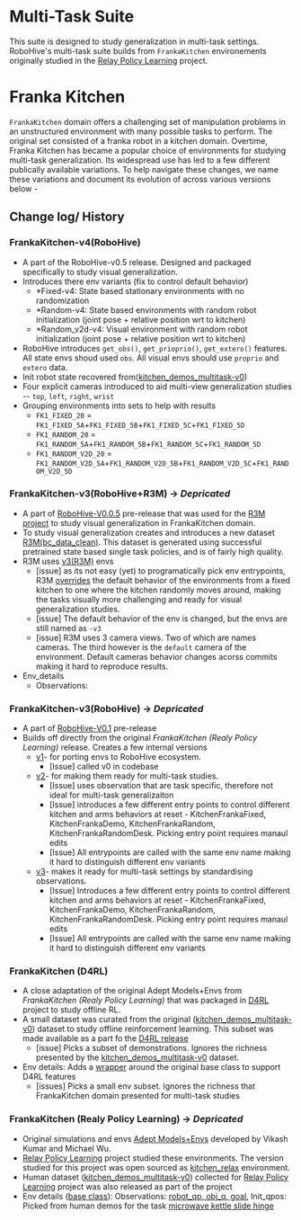 # Multi-Task Suite
This suite is designed to study generalization in multi-task settings. RoboHive's multi-task suite builds from `FrankaKitchen` environements originally studied in the [Relay Policy Learning](https://relay-policy-learning.github.io/) project.

# Franka Kitchen
`FrankaKitchen` domain offers a challenging set of manipulation problems in an unstructured environment with many possible tasks to perform. The original set consisted of a franka robot in a kitchen domain. Overtime, Franka Kitchen has became a popular choice of environments for studying multi-task generalization. Its widespread use has led to a few different publically available variations. To help navigate these changes, we name these variations and document its evolution of across various versions below -

## Change log/ History

### FrankaKitchen-v4(RoboHive)
- A part of the RoboHive-v0.5 release. Designed and packaged specifically to study visual generalization.
- Introduces there env variants (fix to control default behavior)
    - *Fixed-v4: State based stationary environments with no randomization
    - *Random-v4: State based environments with random robot initialization (joint pose + relative position  wrt to kitchen)
    - *Random_v2d-v4: Visual environment with random robot initialization (joint pose + relative position  wrt to kitchen)
- RoboHive introduces `get_obs()`, `get_prioprio()`, `get_extero()` features. All state envs shoud used `obs`. All visual envs should use `proprio` and `extero` data.
- Init robot state recovered from([kitchen_demos_multitask-v0](https://github.com/google-research/relay-policy-learning/blob/master/kitchen_demos_multitask.zip))
- Four explicit cameras introduced to aid multi-view generalization studies -- `top`, `left`, `right`, `wrist`
- Grouping environments into sets to help with results
    - `FK1_FIXED_20` = `FK1_FIXED_5A`+`FK1_FIXED_5B`+`FK1_FIXED_5C`+`FK1_FIXED_5D`
    - `FK1_RANDOM_20` = `FK1_RANDOM_5A`+`FK1_RANDOM_5B`+`FK1_RANDOM_5C`+`FK1_RANDOM_5D`
    - `FK1_RANDOM_V2D_20` = `FK1_RANDOM_V2D_5A`+`FK1_RANDOM_V2D_5B`+`FK1_RANDOM_V2D_5C`+`FK1_RANDOM_V2D_5D`


### FrankaKitchen-v3(RoboHive+R3M) &rarr; _Depricated_
- A part of [RoboHive-V0.0.5](https://github.com/vikashplus/mj_envs/releases/tag/v0.0.5) pre-release that was used for the [R3M project](https://sites.google.com/view/robot-r3m/) to study visual generalization in FrankaKitchen domain.
- To study visual generalization creates and introduces a new dataset [R3M(bc_data_clean)](https://github.com/facebookresearch/r3m/tree/eval/evaluation#downloading-demonstration-data). This dataset is generated using successful pretrained state based single task policies, and is of fairly high quality.
- R3M uses [v3(R3M)](https://github.com/vikashplus/mj_envs/blob/5a8cb3944824abe155efe9bcaf110c46c19c5564/mj_envs/envs/relay_kitchen/__init__.py#L145-L149) envs
    - [issue] as its not easy (yet) to programatically pick env entrypoints, R3M [overrides](https://github.com/vikashplus/mj_envs/commit/5a8cb3944824abe155efe9bcaf110c46c19c5564) the default behavior of the environments from a fixed kitchen to one where the kitchen randomly moves around, making the tasks visually more challenging and ready for visual generalization studies.
    - [issue] The default behavior of the env is changed, but the envs are still named as `-v3`
    - [issue] R3M uses 3 camera views. Two of which are names cameras. The third however is the `default` camera of the environment. Default cameras behavior changes acorss commits making it hard to reproduce results.
- Env_details
    - Observations:

### FrankaKitchen-v3(RoboHive) &rarr; _Depricated_
- A part of [RoboHive-V0.1](https://github.com/vikashplus/mj_envs/releases/tag/v0.1) pre-release
- Builds off directly from the original _FrankaKitchen (Realy Policy Learning)_ release. Creates a few internal versions
    - [v1](https://github.com/vikashplus/mj_envs/blob/5a8cb3944824abe155efe9bcaf110c46c19c5564/mj_envs/envs/relay_kitchen/__init__.py#L17-L22)- for porting envs to RoboHive ecosystem.
        - [Issue] called v0 in codebase
    - [v2](https://github.com/vikashplus/mj_envs/blob/5a8cb3944824abe155efe9bcaf110c46c19c5564/mj_envs/envs/relay_kitchen/__init__.py#L24-L142)- for making them ready for multi-task studies.
        - [Issue] uses observation that are task specific, therefore not ideal for multi-task generalizaiton
        - [Issue] introduces a few different entry points to control different kitchen and arms behaviors at reset - KitchenFrankaFixed, KitchenFrankaDemo, KitchenFrankaRandom, KitchenFrankaRandomDesk. Picking entry point requires manaul edits
        - [Issue] All entrypoints are called with the same env name making it hard to distinguish different env variants
    - [v3](https://github.com/vikashplus/mj_envs/blob/5a8cb3944824abe155efe9bcaf110c46c19c5564/mj_envs/envs/relay_kitchen/__init__.py#L145-L149)- makes it ready for multi-task settings by standardising observations.
        - [Issue] Introduces a few different entry points to control different kitchen and arms behaviors at reset - KitchenFrankaFixed, KitchenFrankaDemo, KitchenFrankaRandom, KitchenFrankaRandomDesk. Picking entry point requires manaul edits
        - [Issue] All entrypoints are called with the same env name making it hard to distinguish different env variants

### FrankaKitchen (D4RL)
- A close adaptation of the original Adept Models+Envs from _FrankaKitchen (Realy Policy Learning)_ that was packaged in [D4RL](https://sites.google.com/view/d4rl/home) project to study offline RL.
- A small dataset was curated from the original ([kitchen_demos_multitask-v0](https://github.com/google-research/relay-policy-learning/blob/master/kitchen_demos_multitask.zip)) dataset to study offline reinforcement learning. This subset was made available as a part fo the [D4RL release](http://rail.eecs.berkeley.edu/datasets/offline_rl/kitchen/)
    - [issue] Picks a subset of demonstrations. Ignores the richness presented by the [kitchen_demos_multitask-v0](https://github.com/google-research/relay-policy-learning/blob/master/kitchen_demos_multitask.zip) dataset.
- Env details: Adds a [wrapper](https://github.com/Farama-Foundation/D4RL/blob/master/d4rl/kitchen/kitchen_envs.py) around the original base class to support D4RL features
    - [issues] Picks a small env subset. Ignores the richness that FrankaKitchen domain presented for multi-task studies

### FrankaKitchen (Realy Policy Learning) &rarr; _Depricated_
- Original simulations and envs [Adept Models+Envs](https://github.com/google-research/relay-policy-learning) developed by Vikash Kumar and Michael Wu.
- [Relay Policy Learning](https://relay-policy-learning.github.io/) project studied these environments. The version studied for this project was open sourced as [kitchen_relax](https://github.com/google-research/relay-policy-learning/blob/master/adept_envs/adept_envs/franka/__init__.py#L21) environment.
- Human dataset ([kitchen_demos_multitask-v0](https://github.com/google-research/relay-policy-learning/blob/master/kitchen_demos_multitask.zip)) collected for [Relay Policy Learning](https://relay-policy-learning.github.io/) project was also released as part of the project
- Env details ([base class](https://github.com/google-research/relay-policy-learning/blob/master/adept_envs/adept_envs/franka/kitchen_multitask_v0.py#L130)): Observations: [robot_qp, obj_q, goal](https://github.com/google-research/relay-policy-learning/blob/master/adept_envs/adept_envs/franka/kitchen_multitask_v0.py#L130), Init_qpos: Picked from human demos for the task [microwave kettle slide hinge](https://github.com/google-research/relay-policy-learning/blob/master/adept_envs/adept_envs/franka/kitchen_multitask_v0.py#L62)